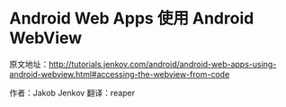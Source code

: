 # Android Web Apps 使用 Android WebView

原文地址：http://tutorials.jenkov.com/android/android-web-apps-using-android-webview.html#accessing-the-webview-from-code

作者：Jakob Jenkov
翻译：reaper
